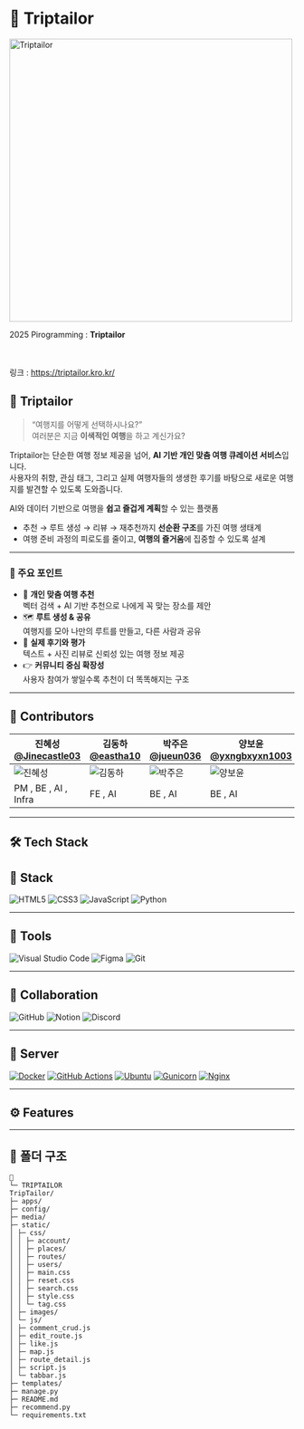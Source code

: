 # 📌 Triptailor

<img src="https://i.ibb.co/3950PzNp/image.png" alt="Triptailor" width="500px">
<br>

2025 Pirogramming : **Triptailor**  
<br/><br/>

링크 : https://triptailor.kro.kr/

## 🚀 Triptailor

> “여행지를 어떻게 선택하시나요?”  
> 여러분은 지금 **이색적인 여행**을 하고 계신가요?

Triptailor는 단순한 여행 정보 제공을 넘어, **AI 기반 개인 맞춤 여행 큐레이션 서비스**입니다.  
사용자의 취향, 관심 태그, 그리고 실제 여행자들의 생생한 후기를 바탕으로 새로운 여행지를 발견할 수 있도록 도와줍니다.


AI와 데이터 기반으로 여행을 **쉽고 즐겁게 계획**할 수 있는 플랫폼  
- 추천 → 루트 생성 → 리뷰 → 재추천까지 **선순환 구조**를 가진 여행 생태계  
- 여행 준비 과정의 피로도를 줄이고, **여행의 즐거움**에 집중할 수 있도록 설계

---

### 📌 주요 포인트
- 🧭 **개인 맞춤 여행 추천**  
  벡터 검색 + AI 기반 추천으로 나에게 꼭 맞는 장소를 제안
- 🗺️ **루트 생성 & 공유**  
  여행지를 모아 나만의 루트를 만들고, 다른 사람과 공유
- 📝 **실제 후기와 평가**  
  텍스트 + 사진 리뷰로 신뢰성 있는 여행 정보 제공
- 👉 **커뮤니티 중심 확장성**  
  사용자 참여가 쌓일수록 추천이 더 똑똑해지는 구조

---

## 👥 Contributors


| 진혜성<br/>[@Jinecastle03](https://github.com/Jinecastle03) | 김동하<br/>[@eastha10](https://github.com/eastha10) | 박주은<br/>[@jueun036](https://github.com/jueun036) | 양보윤<br/>[@yxngbxyxn1003](https://github.com/yxngbxyxn1003) | 허지원<br/>[@jwheo22](https://github.com/jwheo22) |
| --- | --- | --- | --- | --- |
| <img src="https://i.ibb.co/pBBw3jw9/jpg.jpg" alt="진혜성"> | <img src="https://i.ibb.co/wZSLj0Bp/image.jpg" alt="김동하"> | <img src="https://i.ibb.co/HLB3XRgS/image.jpg" alt="박주은"> | <img src="https://i.ibb.co/PZ1QFqrS/image.jpg" alt="양보윤"> | <img src="https://i.ibb.co/PvqY3sQq/image.jpg" alt="허지원"> |
| PM , BE , AI , Infra | FE , AI | BE , AI | BE , AI | FE , AI |



---

## 🛠️ Tech Stack

## 📌 Stack  
![HTML5](https://img.shields.io/badge/HTML5-E34F26?style=for-the-badge&logo=html5&logoColor=white) 
![CSS3](https://img.shields.io/badge/CSS3-1572B6?style=for-the-badge&logo=css3&logoColor=white) 
![JavaScript](https://img.shields.io/badge/JavaScript-F7DF1E?style=for-the-badge&logo=javascript&logoColor=black) 
![Python](https://img.shields.io/badge/Python-3776AB?style=for-the-badge&logo=python&logoColor=white)  

---

## 📌 Tools  
![Visual Studio Code](https://img.shields.io/badge/Visual%20Studio%20Code-007ACC?style=for-the-badge&logo=visualstudiocode&logoColor=white) 
![Figma](https://img.shields.io/badge/Figma-F24E1E?style=for-the-badge&logo=figma&logoColor=white) 
![Git](https://img.shields.io/badge/Git-F05032?style=for-the-badge&logo=git&logoColor=white)  

---

## 📌 Collaboration  
![GitHub](https://img.shields.io/badge/GitHub-181717?style=for-the-badge&logo=github&logoColor=white) 
![Notion](https://img.shields.io/badge/Notion-000000?style=for-the-badge&logo=notion&logoColor=white) 
![Discord](https://img.shields.io/badge/Discord-5865F2?style=for-the-badge&logo=discord&logoColor=white)  

---

## 📌 Server  
[![Docker](https://img.shields.io/badge/Docker-2496ED?logo=docker&logoColor=white&style=for-the-badge)](https://www.docker.com/)
[![GitHub Actions](https://img.shields.io/badge/GitHub%20Actions-2088FF?logo=githubactions&logoColor=white&style=for-the-badge)](https://github.com/features/actions)
[![Ubuntu](https://img.shields.io/badge/Ubuntu-E95420?logo=ubuntu&logoColor=white&style=for-the-badge)](https://ubuntu.com/)
[![Gunicorn](https://img.shields.io/badge/Gunicorn-499848?logo=gunicorn&logoColor=white&style=for-the-badge)](https://gunicorn.org/)
[![Nginx](https://img.shields.io/badge/NGINX-009639?logo=nginx&logoColor=white&style=for-the-badge)](https://nginx.org/)


---

## ⚙️ Features


  ---

## 📂 폴더 구조

  ```
📂
└─ TRIPTAILOR
TripTailor/
├─ apps/
├─ config/
├─ media/
├─ static/
│ ├─ css/
│ │ ├─ account/
│ │ ├─ places/
│ │ ├─ routes/
│ │ ├─ users/
│ │ ├─ main.css
│ │ ├─ reset.css
│ │ ├─ search.css
│ │ ├─ style.css
│ │ └─ tag.css
│ ├─ images/
│ └─ js/
│ ├─ comment_crud.js
│ ├─ edit_route.js
│ ├─ like.js
│ ├─ map.js
│ ├─ route_detail.js
│ ├─ script.js
│ └─ tabbar.js
├─ templates/
├─ manage.py
├─ README.md
├─ recommend.py
└─ requirements.txt

  ```


